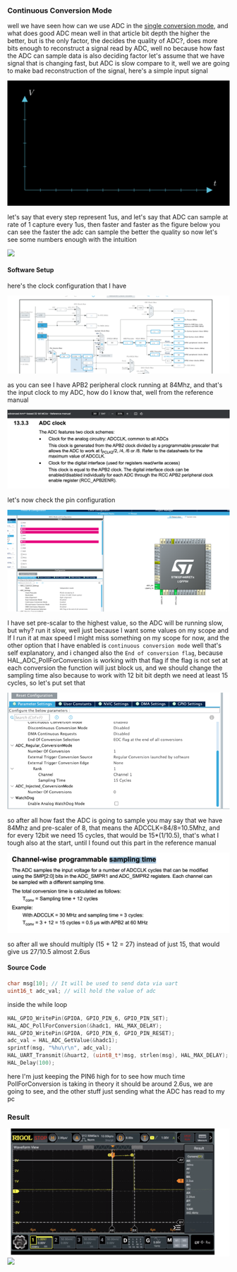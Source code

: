 ### Continuous Conversion Mode

well we have seen how can we use ADC in the [single conversion mode](../single_conversion_adc/), 
and what does good ADC mean well in that article bit depth the higher the better, but is the only
factor, the decides the quality of ADC?, does more bits enough to reconstruct a signal read by 
ADC, well no because how fast the ADC can sample data is also deciding factor let's assume that
we have signal that is changing fast, but ADC is slow compare to it, well we are going to make
bad reconstruction of the signal, here's a simple input signal

![](./pics/inputsignal.gif)

let's say that every step represent 1us, and let's say that ADC can sample at rate of 1 capture 
every 1us, then faster and faster as the figure below you can see the faster the adc can sample
the better the quality so now let's see some numbers enough with the intuition

![](./pics/inputsignalwithadc.gif)

#### Software Setup

here's the clock configuration that I have

![](./pics/1.png)

as you can see I have APB2 peripheral clock running at 84Mhz, and that's the input clock to my 
ADC, how do I know that, well from the reference manual

![](./pics/2.png)

let's now check the pin configuration

![](./pics/3.png)

I have set pre-scalar to the highest value, so the ADC will be running slow, but why? run it 
slow, well just because I want some values on my scope and If I run it at max speed I might miss
something on my scope for now, and the other option that I have enabled is `continuous conversion mode` well that's self explanatory, and i changed also the `End of conversion flag`, 
because HAL_ADC_PollForConversion is working with that flag if the flag is not set at each 
conversion the function will just block us, and we should change the sampling time also because
to work with 12 bit bit depth we need at least 15 cycles, so let's put set that

![](./pics/4.png)

so after all how fast the ADC is going to sample you may say that we have 84Mhz and pre-scaler
of 8, that means the ADCCLK=84/8=10.5Mhz, and for every 12bit we need 15 cycles, that would be
15*(1/10.5), that's what I tough also at the start, until I found out this part in the reference
manual

![](./pics/5.png)

so after all we should multiply (15 + 12 = 27) instead of just 15, that would give us
27/10.5 almost 2.6us

#### Source Code

```c
char msg[10]; // It will be used to send data via uart
uint16_t adc_val; // will hold the value of adc
```

inside the while loop

```c
HAL_GPIO_WritePin(GPIOA, GPIO_PIN_6, GPIO_PIN_SET);
HAL_ADC_PollForConversion(&hadc1, HAL_MAX_DELAY);
HAL_GPIO_WritePin(GPIOA, GPIO_PIN_6, GPIO_PIN_RESET);
adc_val = HAL_ADC_GetValue(&hadc1);
sprintf(msg, "%hu\r\n", adc_val);
HAL_UART_Transmit(&huart2, (uint8_t*)msg, strlen(msg), HAL_MAX_DELAY);
HAL_Delay(100);
```

here I'm just keeping the PIN6 high for to see how much time PollForConversion is taking in 
theory it should be around 2.6us, we are going to see, and the other stuff just sending what
the ADC has read to my pc

### Result
![](./pics/6.png)
![](./pics/1.jpeg)